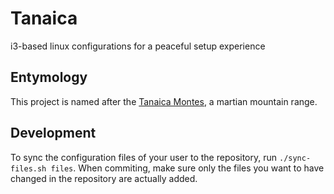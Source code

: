 # Tanaica

i3-based linux configurations for a peaceful setup experience

## Entymology

This project is named after the [Tanaica Montes](https://en.wikipedia.org/wiki/Tanaica_Montes), a martian mountain range.

## Development

To sync the configuration files of your user to the repository, run `./sync-files.sh files`. When commiting, make sure only the files you want to have changed in the repository are actually added.
